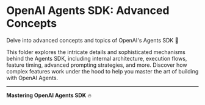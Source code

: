 # OpenAI Agents SDK: Advanced Concepts

Delve into advanced concepts and topics of OpenAI's Agents SDK 🤖

This folder explores the intricate details and sophisticated mechanisms behind the Agents SDK, including internal architecture, execution flows, feature timing, advanced prompting strategies, and more. Discover how complex features work under the hood to help you master the art of building with OpenAI Agents.

---

**Mastering OpenAI Agents SDK** 🔥